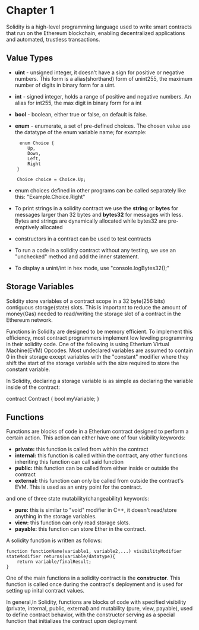# Chapter 1

Solidity is a high-level programming language used to write smart contracts that run on the Ethereum blockchain, enabling decentralized applications and automated, trustless transactions.

<a name="Value Types"></a>
## Value Types

- **uint** - unsigned integer, it doesn't have a sign for positive or negative numbers. This form is a alias(shorthand) form of unint255, the maximum number of digits in binary form for a uint.

- **int** - signed integer, holds a range of positive and negative numbers. An alias for int255, the max digit in binary form for a int
- **bool** - boolean, either true or false, on default is false.
- **enum** - enumerate, a set of pre-defined choices. The chosen value use the datatype of the enum variable name; for example:
```sol
     enum Choice {
        Up,
        Down,
        Left,
        Right
    }

    Choice choice = Choice.Up;
```
- enum choices defined in other programs can be called separately like this: "Example.Choice.Right"
- To print strings in a solidity contract we use the **string** or **bytes** for messages larger than 32 bytes and **bytes32** for messages with less. Bytes and strings are dynamically allocated while bytes32 are pre-emptively allocated

- constructors in a contract can be used to test contracts
 
- To run a code in a solidity contract without any testing, we use an "unchecked" method and add the inner statement.
- To display a unint/int in hex mode, use "console.logBytes32();"

<a name="Storage Variables"></a>
## Storage Variables

Solidity store variables of a contract scope in a 32 byte(256 bits) contiguous storage(state) slots. This is important to reduce the amount of money(Gas) needed to read/writing the storage slot of a contract in the Ethereum network.

Functions in Solidity are designed to be memory efficient. To implement this efficiency, most contract programmers implement low leveling programming in their solidity code. One of the following is using Etherium Virtual Machine(EVM) Opcodes.
Most undeclared variables are assumed to contain 0 in their storage except variables with the "constant" modifier where they shift the start of the storage variable with the size required to store the constant variable.

In Solidity, declaring a storage variable is as simple as declaring the variable inside of the contract:

contract Contract {
	bool myVariable;
}

<a name="Functions"></a>
## Functions

Functions are blocks of code in a Etherium contract designed to perform a certain action. This action can either have one of four visibility keywords:
- **private:** this function is called from within the contract
- **internal:** this function is called within the contract, any other functions inheriting this function can call said function
- **public:** this function can be called from either inside or outside the contract
- **external:** this function can only be called from outside the contract's EVM. This is used as an entry point for the contract.

and one of three state mutability(changeability) keywords:
- **pure:** this is similar to "void" modifier in C++, it doesn't read/store anything in the storage variables.
- **view:** this function can only read storage slots.
- **payable:** this function can store Ether in the contract.

A solidity function is written as follows:
```
function functionName(variable1, variable2,...) visibilityModifier stateModifier returns(variable/datatype){
    return variable/finalResult;
}
```
One of the main functions in a solidity contract is the **constructor**. This function is called once during the contract's deployment and is used for setting up inital contract values.

In general,In Solidity, functions are blocks of code with specified visibility (private, internal, public, external) and mutability (pure, view, payable), used to define contract behavior, with the constructor serving as a special function that initializes the contract upon deployment
